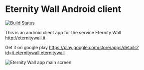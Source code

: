 # Eternity Wall Android client

[![Build Status](https://travis-ci.org/RCasatta/EternityWallAndroid.svg?branch=master)](https://travis-ci.org/RCasatta/EternityWallAndroid)

This is an android client app for the service Eternity Wall http://eternitywall.it

Get it on google play https://play.google.com/store/apps/details?id=it.eternitywall.eternitywall

![Eternity Wall app main screen](http://blog.eternitywall.it/img/screenshots/wall-main-with-icons.png)
